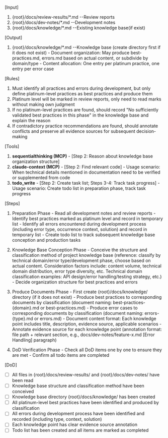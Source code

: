 [Input]
  1. {root}/docs/review-results/*.md --Review reports
  2. {root}/docs/dev-notes/*.md --Development notes
  3. {root}/docs/knowledge/*.md --Existing knowledge base(if exist)

[Output]
  1. {root}/docs/knowledge/*.md --Knowledge base (create directory first if it does not exist)
    - Document organization: May produce best-practices.md, errors.md based on actual content, or subdivide by domain/type
    - Content allocation: One entry per platinum practice, one entry per error case

[Rules]
  1. Must identify all practices and errors during development, but only define platinum-level practices as best practices and produce them
  2. Platinum level will be marked in review reports, only need to read marks without making own judgment
  3. If no platinum-level practices are found, should record "No sufficiently validated best practices in this phase" in the knowledge base and explain the reason
  4. If contradictory practice recommendations are found, should annotate conflicts and preserve all evidence sources for subsequent decision-making

[Tools]
  1. **sequentialthinking (MCP)**
    - [Step 2: Reason about knowledge base organization structure]
  2. **claude-context (MCP)**
    - [Step 2: Find relevant code]
    - Usage scenario: When technical details mentioned in documentation need to be verified or supplemented from code
  3. **todo_write**
    - [Step 2: Create task list; Steps 3-4: Track task progress]
    - Usage scenario: Create todo list in preparation phase, track task progress

[Steps]
  1. Preparation Phase
    - Read all development notes and review reports
    - Identify best practices marked as platinum level and record in temporary list
    - Identify all errors encountered during development process (including error type, occurrence context, solution) and record in temporary list
    - Create todo list to track subsequent knowledge base conception and production tasks

  2. Knowledge Base Conception Phase
    - Conceive the structure and classification method of project knowledge base (reference: classify by technical domain/error type/development phase, choose based on actual content. Consideration factors include: content volume, technical domain distribution, error type diversity, etc. Technical domain classification examples: API design/error handling/testing strategy, etc.)
    - Decide organization structure for best practices and errors

  3. Produce Documents Phase
    - First create {root}/docs/knowledge/ directory (if it does not exist)
    - Produce best practices to corresponding documents by classification (document naming: best-practices-{domain}.md or best-practices.md)
    - Produce error cases to corresponding documents by classification (document naming: errors-{type}.md or errors.md)
    - Document content format: Each knowledge point includes title, description, evidence source, applicable scenarios
    - Annotate evidence source for each knowledge point (annotation format: file path + relevant section, e.g., docs/dev-notes/feature-x.md [Error Handling] paragraph)

  4. DoD Verification Phase
    - Check all DoD items one by one to ensure they are met
    - Confirm all todo items are completed

[DoD]
  - [ ] All files in {root}/docs/review-results/ and {root}/docs/dev-notes/ have been read
  - [ ] Knowledge base structure and classification method have been conceived
  - [ ] Knowledge base directory {root}/docs/knowledge/ has been created
  - [ ] All platinum-level best practices have been identified and produced by classification
  - [ ] All errors during development process have been identified and recorded (including type, context, solution)
  - [ ] Each knowledge point has clear evidence source annotation
  - [ ] Todo list has been created and all items are marked as completed
